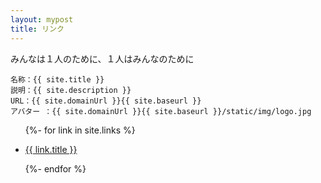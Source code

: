 ```yaml
---
layout: mypost
title: リンク
---
```


みんなは１人のために、１人はみんなのために

```
名称：{{ site.title }}
説明：{{ site.description }}
URL：{{ site.domainUrl }}{{ site.baseurl }}
アバター ：{{ site.domainUrl }}{{ site.baseurl }}/static/img/logo.jpg
```

<ul>
  {%- for link in site.links %}
  <li>
    <p><a href="{{ link.url }}" title="{{ link.desc }}" target="_blank" >{{ link.title }}</a></p>
  </li>
  {%- endfor %}
</ul>
